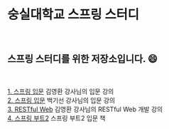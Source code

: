# 숭실대학교 스프링 스터디 

<br>

## 스프링 스터디를 위한 저장소입니다. :smile:

<br>

[1. 스프링 입문](https://www.inflearn.com/course/스프링-입문-스프링부트) 김영환 강사님의 입문 강의  <br>
[2. 스프링 입문](https://www.inflearn.com/course/spring) 백기선 강사님의 입문 강의  <br>
[3. RESTful Web](https://www.inflearn.com/course/spring-boot-restful-web-services) 김영환 강사님의 RESTful Web 개발 강의 <br>
[4. 스프링 부트2](https://www.aladin.co.kr/m/mproduct.aspx?ItemId=168752840) 스프링 부트2 입문 책 <br>



